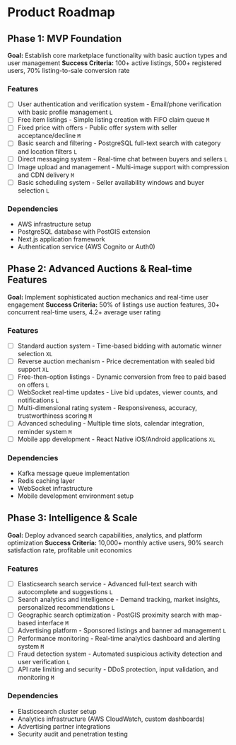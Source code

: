 # Product Roadmap

## Phase 1: MVP Foundation

**Goal:** Establish core marketplace functionality with basic auction types and user management
**Success Criteria:** 100+ active listings, 500+ registered users, 70% listing-to-sale conversion rate

### Features

- [ ] User authentication and verification system - Email/phone verification with basic profile management `L`
- [ ] Free item listings - Simple listing creation with FIFO claim queue `M`
- [ ] Fixed price with offers - Public offer system with seller acceptance/decline `M`
- [ ] Basic search and filtering - PostgreSQL full-text search with category and location filters `L`
- [ ] Direct messaging system - Real-time chat between buyers and sellers `L`
- [ ] Image upload and management - Multi-image support with compression and CDN delivery `M`
- [ ] Basic scheduling system - Seller availability windows and buyer selection `L`

### Dependencies

- AWS infrastructure setup
- PostgreSQL database with PostGIS extension
- Next.js application framework
- Authentication service (AWS Cognito or Auth0)

## Phase 2: Advanced Auctions & Real-time Features

**Goal:** Implement sophisticated auction mechanics and real-time user engagement
**Success Criteria:** 50% of listings use auction features, 30+ concurrent real-time users, 4.2+ average user rating

### Features

- [ ] Standard auction system - Time-based bidding with automatic winner selection `XL`
- [ ] Reverse auction mechanism - Price decrementation with sealed bid support `XL`
- [ ] Free-then-option listings - Dynamic conversion from free to paid based on offers `L`
- [ ] WebSocket real-time updates - Live bid updates, viewer counts, and notifications `L`
- [ ] Multi-dimensional rating system - Responsiveness, accuracy, trustworthiness scoring `M`
- [ ] Advanced scheduling - Multiple time slots, calendar integration, reminder system `M`
- [ ] Mobile app development - React Native iOS/Android applications `XL`

### Dependencies

- Kafka message queue implementation
- Redis caching layer
- WebSocket infrastructure
- Mobile development environment setup

## Phase 3: Intelligence & Scale

**Goal:** Deploy advanced search capabilities, analytics, and platform optimization
**Success Criteria:** 10,000+ monthly active users, 90% search satisfaction rate, profitable unit economics

### Features

- [ ] Elasticsearch search service - Advanced full-text search with autocomplete and suggestions `L`
- [ ] Search analytics and intelligence - Demand tracking, market insights, personalized recommendations `L`
- [ ] Geographic search optimization - PostGIS proximity search with map-based interface `M`
- [ ] Advertising platform - Sponsored listings and banner ad management `L`
- [ ] Performance monitoring - Real-time analytics dashboard and alerting system `M`
- [ ] Fraud detection system - Automated suspicious activity detection and user verification `L`
- [ ] API rate limiting and security - DDoS protection, input validation, and monitoring `M`

### Dependencies

- Elasticsearch cluster setup
- Analytics infrastructure (AWS CloudWatch, custom dashboards)
- Advertising partner integrations
- Security audit and penetration testing